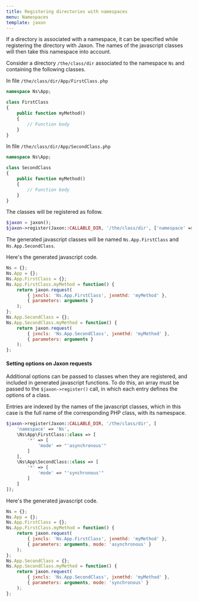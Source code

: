 ```yaml
---
title: Registering directories with namespaces
menu: Namespaces
template: jaxon
---
```


If a directory is associated with a namespace, it can be specified while registering the directory with Jaxon.
The names of the javascript classes will then take this namespace into account.

Consider a directory `/the/class/dir` associated to the namespace `Ns` and containing the following classes.

In file `/the/class/dir/App/FirstClass.php`

```php
namespace Ns\App;

class FirstClass
{
    public function myMethod()
    {
        // Function body
    }
}
```

In file `/the/class/dir/App/SecondClass.php`

```php
namespace Ns\App;

class SecondClass
{
    public function myMethod()
    {
        // Function body
    }
}
```

The classes will be registered as follow.

```php
$jaxon = jaxon();
$jaxon->register(Jaxon::CALLABLE_DIR, '/the/class/dir', ['namespace' => 'Ns']);
```

The generated javascript classes will be named `Ns.App.FirstClass` and  `Ns.App.SecondClass`.

Here's the generated javascript code.

```js
Ns = {};
Ns.App = {};
Ns.App.FirstClass = {};
Ns.App.FirstClass.myMethod = function() {
    return jaxon.request(
        { jxncls: 'Ns.App.FirstClass', jxnmthd: 'myMethod' },
        { parameters: arguments }
    );
};
Ns.App.SecondClass = {};
Ns.App.SecondClass.myMethod = function() {
    return jaxon.request(
        { jxncls: 'Ns.App.SecondClass', jxnmthd: 'myMethod' },
        { parameters: arguments }
    );
};
```

#### Setting options on Jaxon requests

Additional options can be passed to classes when they are registered, and included in generated javascript functions.
To do this, an array must be passed to the `$jaxon->register()` call, in which each entry defines the options of a class.

Entries are indexed by the names of the javascript classes, which in this case is the full name of the corresponding PHP class, with its namespace.

```php
$jaxon->register(Jaxon::CALLABLE_DIR, '/the/class/dir', [
    'namespace' => 'Ns',
    \Ns\App\FirstClass::class => [
        '*' => [
            'mode' => "'asynchronous'"
        ]
    ],
    \Ns\App\SecondClass::class => [
        '*' => [
            'mode' => "'synchronous'"
        ]
    ]
]);
```

Here's the generated javascript code.

```js
Ns = {};
Ns.App = {};
Ns.App.FirstClass = {};
Ns.App.FirstClass.myMethod = function() {
    return jaxon.request(
        { jxncls: 'Ns.App.FirstClass', jxnmthd: 'myMethod' },
        { parameters: arguments, mode: 'asynchronous' }
    );
};
Ns.App.SecondClass = {};
Ns.App.SecondClass.myMethod = function() {
    return jaxon.request(
        { jxncls: 'Ns.App.SecondClass', jxnmthd: 'myMethod' },
        { parameters: arguments, mode: 'synchronous' }
    );
};
```
